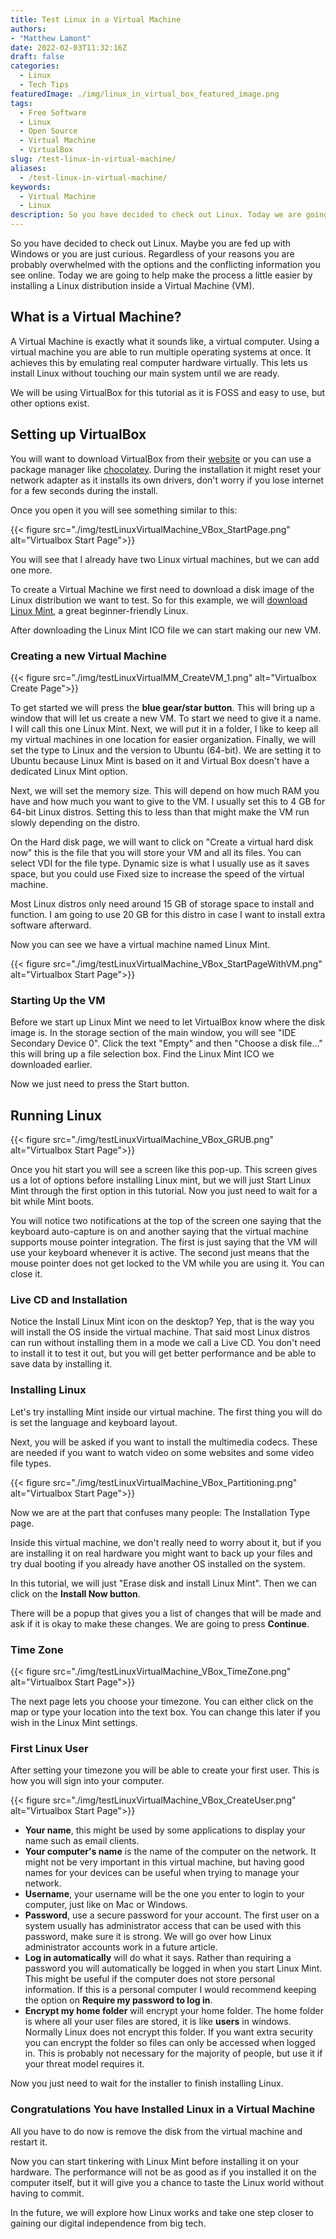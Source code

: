 ```yaml
---
title: Test Linux in a Virtual Machine
authors: 
- "Matthew Lamont"
date: 2022-02-03T11:32:16Z
draft: false
categories:
  - Linux
  - Tech Tips
featuredImage: ./img/linux_in_virtual_box_featured_image.png
tags:
  - Free Software
  - Linux
  - Open Source
  - Virtual Machine
  - VirtualBox
slug: /test-linux-in-virtual-machine/
aliases:
  - /test-linux-in-virtual-machine/
keywords:
  - Virtual Machine
  - Linux
description: So you have decided to check out Linux. Today we are going to help make the process a little easier by installing a Linux distribution inside a Virtual Machine.
---
```


So you have decided to check out Linux. Maybe you are fed up with Windows or you are just curious. Regardless of your reasons you are probably overwhelmed with the options and the conflicting information you see online. Today we are going to help make the process a little easier by installing a Linux distribution inside a Virtual Machine (VM).

## What is a Virtual Machine?

A Virtual Machine is exactly what it sounds like, a virtual computer. Using a virtual machine you are able to run multiple operating systems at once. It achieves this by emulating real computer hardware virtually. This lets us install Linux without touching our main system until we are ready.

We will be using VirtualBox for this tutorial as it is FOSS and easy to use, but other options exist.

## Setting up VirtualBox

You will want to download VirtualBox from their [website](https://www.virtualbox.org/wiki/Downloads) or you can use a package manager like [chocolatey](https://www.blog.mattlamont.com/chocolatey-package-manager-for-windows/). During the installation it might reset your network adapter as it installs its own drivers, don't worry if you lose internet for a few seconds during the install.

Once you open it you will see something similar to this:

{{< figure src="./img/testLinuxVirtualMachine_VBox_StartPage.png" alt="Virtualbox Start Page">}}

You will see that I already have two Linux virtual machines, but we can add one more. 

To create a Virtual Machine we first need to download a disk image of the Linux distribution we want to test. So for this example, we will [download Linux Mint](https://linuxmint.com"), a great beginner-friendly Linux.

After downloading the Linux Mint ICO file we can start making our new VM.

### Creating a new Virtual Machine

{{< figure src="./img/testLinuxVirtualMM_CreateVM_1.png" alt="Virtualbox Create Page">}}

To get started we will press the **blue gear/star button**. This will bring up a window that will let us create a new VM. To start we need to give it a name. I will call this one Linux Mint. Next, we will put it in a folder, I like to keep all my virtual machines in one location for easier organization. Finally, we will set the type to Linux and the version to Ubuntu (64-bit). We are setting it to Ubuntu because Linux Mint is based on it and Virtual Box doesn't have a dedicated Linux Mint option.

Next, we will set the memory size. This will depend on how much RAM you have and how much you want to give to the VM. I usually set this to 4 GB for 64-bit Linux distros. Setting this to less than that might make the VM run slowly depending on the distro.

On the Hard disk page, we will want to click on "Create a virtual hard disk now" this is the file that you will store your VM and all its files. You can select VDI for the file type. Dynamic size is what I usually use as it saves space, but you could use Fixed size to increase the speed of the virtual machine.

Most Linux distros only need around 15 GB of storage space to install and function. I am going to use 20 GB for this distro in case I want to install extra software afterward.

Now you can see we have a virtual machine named Linux Mint.

{{< figure src="./img/testLinuxVirtualMachine_VBox_StartPageWithVM.png" alt="Virtualbox Start Page">}}

### Starting Up the VM

Before we start up Linux Mint we need to let VirtualBox know where the disk image is. In the storage section of the main window, you will see "IDE Secondary Device 0". Click the text "Empty" and then "Choose a disk file..." this will bring up a file selection box. Find the Linux Mint ICO we downloaded earlier.

Now we just need to press the Start button.

## Running Linux

{{< figure src="./img/testLinuxVirtualMachine_VBox_GRUB.png" alt="Virtualbox Start Page">}}

Once you hit start you will see a screen like this pop-up. This screen gives us a lot of options before installing Linux mint, but we will just Start Linux Mint through the first option in this tutorial. Now you just need to wait for a bit while Mint boots.

You will notice two notifications at the top of the screen one saying that the keyboard auto-capture is on and another saying that the virtual machine supports mouse pointer integration. The first is just saying that the VM will use your keyboard whenever it is active. The second just means that the mouse pointer does not get locked to the VM while you are using it. You can close it.

### Live CD and Installation

Notice the Install Linux Mint icon on the desktop? Yep, that is the way you will install the OS inside the virtual machine. That said most Linux distros can run without installing them in a mode we call a Live CD. You don't need to install it to test it out, but you will get better performance and be able to save data by installing it.

### Installing Linux

Let's try installing Mint inside our virtual machine. The first thing you will do is set the language and keyboard layout. 

Next, you will be asked if you want to install the multimedia codecs. These are needed if you want to watch video on some websites and some video file types.

{{< figure src="./img/testLinuxVirtualMachine_VBox_Partitioning.png" alt="Virtualbox Start Page">}}

Now we are at the part that confuses many people: The Installation Type page.

Inside this virtual machine, we don't really need to worry about it, but if you are installing it on real hardware you might want to back up your files and try dual booting if you already have another OS installed on the system.

In this tutorial, we will just "Erase disk and install Linux Mint". Then we can click on the **Install Now button**.

There will be a popup that gives you a list of changes that will be made and ask if it is okay to make these changes. We are going to press **Continue**.

### Time Zone

{{< figure src="./img/testLinuxVirtualMachine_VBox_TimeZone.png" alt="Virtualbox Start Page">}}

The next page lets you choose your timezone. You can either click on the map or type your location into the text box. You can change this later if you wish in the Linux Mint settings.

### First Linux User

After setting your timezone you will be able to create your first user. This is how you will sign into your computer.

{{< figure src="./img/testLinuxVirtualMachine_VBox_CreateUser.png" alt="Virtualbox Start Page">}}

*   **Your name**, this might be used by some applications to display your name such as email clients.
*   **Your computer's name** is the name of the computer on the network. It might not be very important in this virtual machine, but having good names for your devices can be useful when trying to manage your network.
*   **Username**, your username will be the one you enter to login to your computer, just like on Mac or Windows.
*   **Password**, use a secure password for your account. The first user on a system usually has administrator access that can be used with this password, make sure it is strong. We will go over how Linux administrator accounts work in a future article.
*   **Log in automatically** will do what it says. Rather than requiring a password you will automatically be logged in when you start Linux Mint. This might be useful if the computer does not store personal information. If this is a personal computer I would recommend keeping the option on **Require my password to log in**.
*   **Encrypt my home folder** will encrypt your home folder. The home folder is where all your user files are stored, it is like **users** in windows. Normally Linux does not encrypt this folder. If you want extra security you can encrypt the folder so files can only be accessed when logged in. This is probably not necessary for the majority of people, but use it if your threat model requires it.

Now you just need to wait for the installer to finish installing Linux.

### Congratulations You have Installed Linux in a Virtual Machine

All you have to do now is remove the disk from the virtual machine and restart it. 

Now you can start tinkering with Linux Mint before installing it on your hardware. The performance will not be as good as if you installed it on the computer itself, but it will give you a chance to taste the Linux world without having to commit.

In the future, we will explore how Linux works and take one step closer to gaining our digital independence from big tech.
